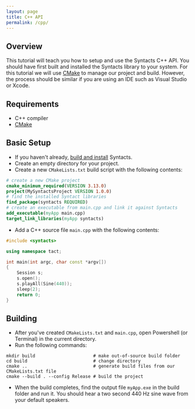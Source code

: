```yaml
---
layout: page
title: C++ API
permalink: /cpp/
---
```


## Overview

This tutorial will teach you how to setup and use the Syntacts C++ API. 
You should have first built and installed the Syntacts library to your system. 
For this tutorial we will use [CMake](https://cmake.org/) to manage our project and build. 
However, the process should be similar if you are using an IDE such as Visual Studio or Xcode.

## Requirements

- C++ compiler
- [CMake](https://cmake.org/)

## Basic Setup

- If you haven't already, [build and install](building.md) Syntacts.
- Create an empty directory for your project.
- Create a new `CMakeLists.txt` build script with the following contents:

```cmake
# create a new CMake project
cmake_minimum_required(VERSION 3.13.0)
project(MySyntactsProject VERSION 1.0.0)
# find the installed Syntact libraries
find_package(syntacts REQUIRED)
# create an executable from main.cpp and link it against Syntacts
add_executable(myApp main.cpp)
target_link_libraries(myApp syntacts)
```

- Add a C++ source file `main.cpp` with the following contents:

```cpp
#include <syntacts>

using namespace tact;

int main(int argc, char const *argv[])
{
    Session s;
    s.open();
    s.playAll(Sine(440));
    sleep(2);
    return 0;
}
```

## Building

- After you've created `CMakeLists.txt` and `main.cpp`, open Powershell (or Terminal) in the current directory.
- Run the following commands:

```shell
mkdir build                      # make out-of-source build folder
cd build                         # change directory
cmake ..                         # generate build files from our CMakeLists.txt file
cmake --build . --config Release # build the project
```

- When the build completes, find the output file `myApp.exe` in the build folder and run it. You should hear a two second 440 Hz sine wave from your default speakers.


